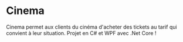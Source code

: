 # Cinema
Cinema permet aux clients du cinéma d'acheter des tickets au tarif qui convient à leur situation.
Projet en C# et WPF avec .Net Core !
